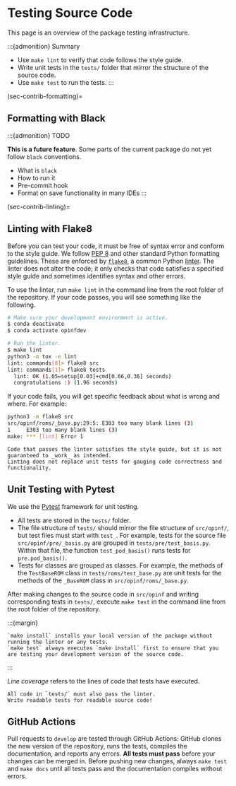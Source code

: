 # Testing Source Code

This page is an overview of the package testing infrastructure.

:::{admonition} Summary

- Use `make lint` to verify that code follows the style guide.
- Write unit tests in the `tests/` folder that mirror the structure of the source code.
- Use `make test` to run the tests.
:::

(sec-contrib-formatting)=
## Formatting with Black

:::{admonition} TODO

**This is a future feature**.
Some parts of the current package do not yet follow `black` conventions.

- What is `black`
- How to run it
- Pre-commit hook
- Format on save functionality in many IDEs
:::

(sec-contrib-linting)=
## Linting with Flake8

Before you can test your code, it must be free of syntax error and conform to the style guide.
We follow [PEP 8](https://www.python.org/dev/peps/pep-0008/) and other standard Python formatting guidelines.
These are enforced by [`flake8`](https://flake8.pycqa.org/en/latest/), a common Python [linter](https://en.wikipedia.org/wiki/Lint_(software)).
The linter does not alter the code; it only checks that code satisfies a specified style guide and sometimes identifies syntax and other errors.

To use the linter, run `make lint` in the command line from the root folder of the repository.
If your code passes, you will see something like the following.

```bash
# Make sure your development environment is active.
$ conda deactivate
$ conda activate opinfdev

# Run the linter.
$ make lint
python3 -m tox -e lint
lint: commands[0]> flake8 src
lint: commands[1]> flake8 tests
  lint: OK (1.05=setup[0.03]+cmd[0.66,0.36] seconds)
  congratulations :) (1.96 seconds)
```

If your code fails, you will get specific feedback about what is wrong and where.
For example:

```bash
python3 -m flake8 src
src/opinf/roms/_base.py:29:5: E303 too many blank lines (3)
1     E303 too many blank lines (3)
make: *** [lint] Error 1
```

```{attention}
Code that passes the linter satisfies the style guide, but it is not guaranteed to _work_ as intended.
Linting does not replace unit tests for gauging code correctness and functionality.
```

## Unit Testing with Pytest

We use the [Pytest](https://docs.pytest.org/en/7.0.x/) framework for unit testing.

- All tests are stored in the `tests/` folder.
- The file structure of `tests/` should mirror the file structure of `src/opinf/`, but test files must start with `test_`. For example, tests for the source file `src/opinf/pre/_basis.py` are grouped in `tests/pre/test_basis.py`. Within that file, the function `test_pod_basis()` runs tests for `pre.pod_basis()`.
- Tests for classes are grouped as classes. For example, the methods of the `TestBaseROM` class in `tests/roms/test_base.py` are unit tests for the methods of the `_BaseROM` class in `src/opinf/roms/_base.py`.

After making changes to the source code in `src/opinf` and writing corresponding tests in `tests/`, execute `make test` in the command line from the root folder of the repository.

:::{margin}

```{note}
`make install` installs your local version of the package without running the linter or any tests.
`make test` always executes `make install` first to ensure that you are testing your development version of the source code.
```

:::

_Line coverage_ refers to the lines of code that tests have executed.

```{attention}
All code in `tests/` must also pass the linter.
Write readable tests for readable source code!
```

## GitHub Actions

Pull requests to `develop` are tested through GitHub Actions:
GitHub clones the new version of the repository, runs the tests, compiles the documentation, and reports any errors.
**All tests must pass** before your changes can be merged in.
Before pushing new changes, always `make test` and `make docs` until all tests pass and the documentation compiles without errors.
